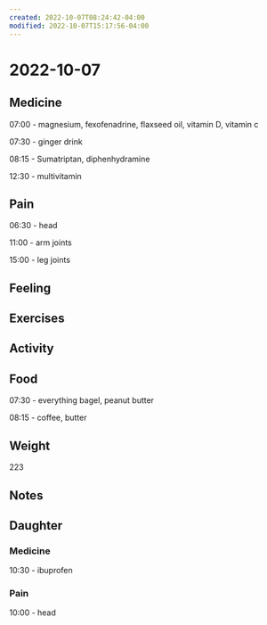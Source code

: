```yaml
---
created: 2022-10-07T08:24:42-04:00
modified: 2022-10-07T15:17:56-04:00
---
```


# 2022-10-07

## Medicine

07:00 - magnesium, fexofenadrine, flaxseed oil, vitamin D, vitamin c

07:30 - ginger drink

08:15 - Sumatriptan, diphenhydramine 

12:30 - multivitamin 

## Pain

06:30 - head

11:00 - arm joints

15:00 - leg joints

## Feeling


## Exercises


## Activity


## Food

07:30 - everything bagel, peanut butter

08:15 - coffee, butter 

## Weight

223

## Notes


## Daughter


### Medicine

10:30 - ibuprofen 

### Pain

10:00 - head
